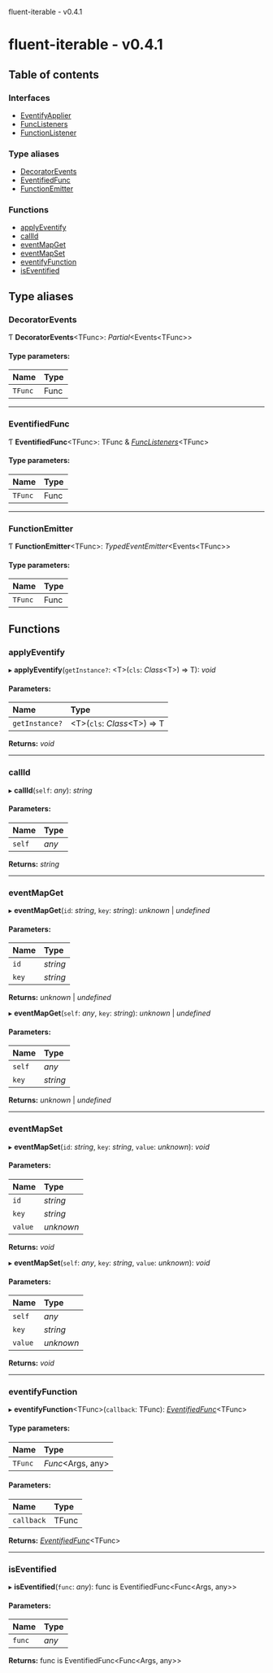 fluent-iterable - v0.4.1

# fluent-iterable - v0.4.1

## Table of contents

### Interfaces

- [EventifyApplier](interfaces/eventifyapplier.md)
- [FuncListeners](interfaces/funclisteners.md)
- [FunctionListener](interfaces/functionlistener.md)

### Type aliases

- [DecoratorEvents](README.md#decoratorevents)
- [EventifiedFunc](README.md#eventifiedfunc)
- [FunctionEmitter](README.md#functionemitter)

### Functions

- [applyEventify](README.md#applyeventify)
- [callId](README.md#callid)
- [eventMapGet](README.md#eventmapget)
- [eventMapSet](README.md#eventmapset)
- [eventifyFunction](README.md#eventifyfunction)
- [isEventified](README.md#iseventified)

## Type aliases

### DecoratorEvents

Ƭ **DecoratorEvents**<TFunc\>: *Partial*<Events<TFunc\>\>

#### Type parameters:

| Name | Type |
| :------ | :------ |
| `TFunc` | Func |

___

### EventifiedFunc

Ƭ **EventifiedFunc**<TFunc\>: TFunc & [*FuncListeners*](interfaces/funclisteners.md)<TFunc\>

#### Type parameters:

| Name | Type |
| :------ | :------ |
| `TFunc` | Func |

___

### FunctionEmitter

Ƭ **FunctionEmitter**<TFunc\>: *TypedEventEmitter*<Events<TFunc\>\>

#### Type parameters:

| Name | Type |
| :------ | :------ |
| `TFunc` | Func |

## Functions

### applyEventify

▸ **applyEventify**(`getInstance?`: <T\>(`cls`: *Class*<T\>) => T): *void*

#### Parameters:

| Name | Type |
| :------ | :------ |
| `getInstance?` | <T\>(`cls`: *Class*<T\>) => T |

**Returns:** *void*

___

### callId

▸ **callId**(`self`: *any*): *string*

#### Parameters:

| Name | Type |
| :------ | :------ |
| `self` | *any* |

**Returns:** *string*

___

### eventMapGet

▸ **eventMapGet**(`id`: *string*, `key`: *string*): *unknown* \| *undefined*

#### Parameters:

| Name | Type |
| :------ | :------ |
| `id` | *string* |
| `key` | *string* |

**Returns:** *unknown* \| *undefined*

▸ **eventMapGet**(`self`: *any*, `key`: *string*): *unknown* \| *undefined*

#### Parameters:

| Name | Type |
| :------ | :------ |
| `self` | *any* |
| `key` | *string* |

**Returns:** *unknown* \| *undefined*

___

### eventMapSet

▸ **eventMapSet**(`id`: *string*, `key`: *string*, `value`: *unknown*): *void*

#### Parameters:

| Name | Type |
| :------ | :------ |
| `id` | *string* |
| `key` | *string* |
| `value` | *unknown* |

**Returns:** *void*

▸ **eventMapSet**(`self`: *any*, `key`: *string*, `value`: *unknown*): *void*

#### Parameters:

| Name | Type |
| :------ | :------ |
| `self` | *any* |
| `key` | *string* |
| `value` | *unknown* |

**Returns:** *void*

___

### eventifyFunction

▸ **eventifyFunction**<TFunc\>(`callback`: TFunc): [*EventifiedFunc*](README.md#eventifiedfunc)<TFunc\>

#### Type parameters:

| Name | Type |
| :------ | :------ |
| `TFunc` | *Func*<Args, any\> |

#### Parameters:

| Name | Type |
| :------ | :------ |
| `callback` | TFunc |

**Returns:** [*EventifiedFunc*](README.md#eventifiedfunc)<TFunc\>

___

### isEventified

▸ **isEventified**(`func`: *any*): func is EventifiedFunc<Func<Args, any\>\>

#### Parameters:

| Name | Type |
| :------ | :------ |
| `func` | *any* |

**Returns:** func is EventifiedFunc<Func<Args, any\>\>
